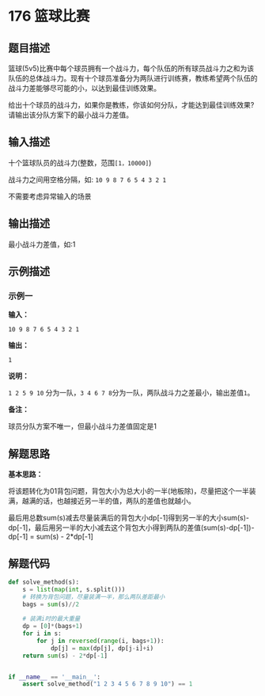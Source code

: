 # 176 篮球比赛

## 题目描述

篮球(5v5)比赛中每个球员拥有一个战斗力，每个队伍的所有球员战斗力之和为该队伍的总体战斗力。现有十个球员准备分为两队进行训练赛，教练希望两个队伍的战斗力差能够尽可能的小，以达到最佳训练效果。

给出十个球员的战斗力，如果你是教练，你该如何分队，才能达到最佳训练效果?请输出该分队方案下的最小战斗力差值。



## 输入描述

十个篮球队员的战斗力(整数，范围`[1，10000]`)

战斗力之间用空格分隔，如: `10 9 8 7 6 5 4 3 2 1`

不需要考虑异常输入的场景

## 输出描述

最小战斗力差值，如:1



## 示例描述

### 示例一

**输入：**

```text
10 9 8 7 6 5 4 3 2 1
```



**输出：**

```text
1
```



**说明：**

`1 2 5 9 10` 分为一队，`3 4 6 7 8`分为一队，两队战斗力之差最小，输出差值`1`。



**备注：**

球员分队方案不唯一，但最小战斗力差值固定是1



## 解题思路

**基本思路：**

将该题转化为01背包问题，背包大小为总大小的一半(地板除)，尽量把这个一半装满，越满的话，也越接近另一半的值，两队的差值也就越小。 

最后用总数sum(s)减去尽量装满后的背包大小dp[-1]得到另一半的大小sum(s)-dp[-1]，最后用另一半的大小减去这个背包大小得到两队的差值(sum(s)-dp[-1])-dp[-1] = sum(s) - 2*dp[-1]

## 解题代码

```python
def solve_method(s):
    s = list(map(int, s.split()))
    # 转换为背包问题，尽量装满一半，那么两队差距最小
    bags = sum(s)//2
    
    # 装满i时的最大重量
    dp = [0]*(bags+1)
    for i in s:
        for j in reversed(range(i, bags+1)):
            dp[j] = max(dp[j], dp[j-i]+i)
    return sum(s) - 2*dp[-1]


if __name__ == '__main__':
    assert solve_method("1 2 3 4 5 6 7 8 9 10") == 1
```



